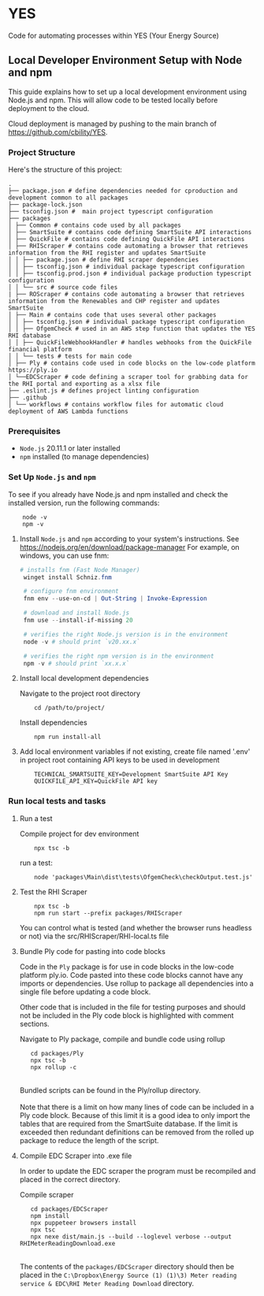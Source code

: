 # YES
Code for automating processes within YES (Your Energy Source)

## Local Developer Environment Setup with Node and npm

This guide explains how to set up a local development environment using Node.js and npm. This will allow code to be tested locally before deployment to the cloud. 

Cloud deployment is managed by pushing to the main branch of https://github.com/cbility/YES.

### Project Structure

Here's the structure of this project:
```
.
├── package.json # define dependencies needed for cproduction and development common to all packages
├── package-lock.json
├── tsconfig.json #  main project typescript configuration
├── packages
│ ├── Common # contains code used by all packages
│ ├── SmartSuite # contains code defining SmartSuite API interactions
│ ├── QuickFile # contains code defining QuickFile API interactions
│ ├── RHIScraper # contains code automating a browser that retrieves information from the RHI register and updates SmartSuite
│ │ ├── package.json # define RHI scraper dependencies
│ │ ├── tsconfig.json # individual package typescript configuration
│ │ ├── tsconfig.prod.json # individual package production typescript configuration
│ │ └── src # source code files
| ├── ROScraper # contains code automating a browser that retrieves information from the Renewables and CHP register and updates SmartSuite
│ ├── Main # contains code that uses several other packages
│ │ ├── tsconfig.json # individual package typescript configuration
│ │ ├── OfgemCheck # used in an AWS step function that updates the YES RHI database 
│ │ ├── QuickFileWebhookHandler # handles webhooks from the QuickFile financial platform
│ │ └── tests # tests for main code
│ ├── Ply # contains code used in code blocks on the low-code platform https://ply.io
│ └──EDCScraper # code defining a scraper tool for grabbing data for the RHI portal and exporting as a xlsx file
├── .eslint.js # defines project linting configuration
├── .github 
│ └── workflows # contains workflow files for automatic cloud deployment of AWS Lambda functions
```

### Prerequisites

- `Node.js` 20.11.1 or later installed
- `npm` installed (to manage dependencies)

### Set Up `Node.js` and `npm`

To see if you already have Node.js and npm installed and check the installed version, run the following commands:

```shell
    node -v
    npm -v
```

1. Install `Node.js` and `npm` according to your system's instructions. See https://nodejs.org/en/download/package-manager
For example, on windows, you can use fnm:
   ```powershell
   # installs fnm (Fast Node Manager)
    winget install Schniz.fnm

    # configure fnm environment
    fnm env --use-on-cd | Out-String | Invoke-Expression

    # download and install Node.js
    fnm use --install-if-missing 20

    # verifies the right Node.js version is in the environment
    node -v # should print `v20.xx.x`

    # verifies the right npm version is in the environment
    npm -v # should print `xx.x.x`
   ```

2. Install local development dependencies

    Navigate to the project root directory
    ```shell
        cd /path/to/project/
    ```
    Install dependencies
    ```shell
        npm run install-all
    ```

3. Add local environment variables
    if not existing, create file named '.env' in project root containing API keys to be used in development
    ```.env
        TECHNICAL_SMARTSUITE_KEY=Development SmartSuite API Key
        QUICKFILE_API_KEY=QuickFile API key
    ```

### Run local tests and tasks

1. Run a test

    Compile project for dev environment
    ```shell
        npx tsc -b
    ```
    run a test:
    ```shell
        node 'packages\Main\dist\tests\OfgemCheck\checkOutput.test.js'
    ```

2. Test the RHI Scraper
    ```shell
        npx tsc -b
        npm run start --prefix packages/RHIScraper
    ```
    You can control what is tested (and whether the browser runs headless or not) via the src/RHIScraper/RHI-local.ts file

3. Bundle Ply code for pasting into code blocks

    Code in the `Ply` package is for use in code blocks in the low-code platform ply.io. Code pasted into these code blocks cannot have any imports or dependencies. Use rollup to package all dependencies into a single file before updating a code block. 
    
    Other code that is included in the file for testing purposes and should not be included in the Ply code block is highlighted with comment sections.

    Navigate to Ply package, compile and bundle code using rollup
     ```shell
        cd packages/Ply
        npx tsc -b
        npx rollup -c  
    ```
    \
    Bundled scripts can be found in the Ply/rollup directory.
    \
    \
    Note that there is a limit on how many lines of code can be included in a Ply code block. Because of this limit it is a good idea to only import the tables that are required from the SmartSuite database. If the limit is exceeded then redundant definitions can be removed from the rolled up package to reduce the length of the script.

4. Compile EDC Scraper into .exe file

    In order to update the EDC scraper the program must be recompiled and placed in the correct directory.

    Compile scraper
     ```shell
        cd packages/EDCScraper
        npm install
        npx puppeteer browsers install
        npx tsc 
        npx nexe dist/main.js --build --loglevel verbose --output RHIMeterReadingDownload.exe
    ```
    \
    The contents of the `packages/EDCScraper` directory should then be placed in the `C:\Dropbox\Energy Source (1) (1)\3) Meter reading service & EDC\RHI Meter Reading Download` directory.
